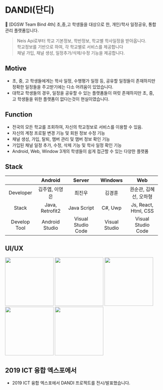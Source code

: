 # DANDI(단디)
📆 [DGSW Team Bind 4th] 초,중,고 학생들을 대상으로 한, 개인/학사 일정공유, 통합 관리 플랫폼입니다.

> Neis Api로부터 학교 기본정보, 학반정보, 학교별 학사일정을 받아옵니다.<br/>
> 학교정보를 기반으로 하여, 각 학교별로 서비스를 제공합니다<br/>
> 채널 가입, 채널 생성, 일정추가/삭제/수정 기능을 제공합니다.

## Motive
- 초, 중, 고 학생들에게는 학사 일정, 수행평가 일정 등, 공유할 일정들이 존재하지만 정확한 일정들을 주고받기에는 다소 어려움이 있었습니다.
- 대학교 학생들의 경우, 일정을 공유할 수 있는 플랫폼들이 여럿 존재하지만 초, 중, 고 학생들을 위한 플랫폼이 없다는것이 현실이였습니다.

## Function
- 전국의 모든 학교를 조회하여, 자신의 학교정보로 서비스를 이용할 수 있음.
- 자신의 계정 프로필 변경 기능 및 회원 정보 수정 기능
- 채널 생성, 가입, 탈퇴, 맴버 관리 및 맴버 정보 확인 기능
- 가입된 채널 일정 추가, 수정, 삭제 기능 및 학사 일정 확인 기능
- Android, Web, Window 3개의 학생들이 쉽게 접근할 수 있는 다양한 플랫폼

## Stack
|                      | Android     | Server        | Windows | Web |
|:--------------------:|:---------------:|:------------------:|:-----:|:----:|
| Developer | 김주엽, 이영은 | 최진우      | 김경훈 | 권순관, 김혜선, 오하형 |
| Stack | Java, Retrofit2 | Java Script | C#, Uwp | Js, React, Html, CSS |
| Develop Tool     | Android Studio  | Visual Studio Code | Visual Studio | Visual Studio Code |

## UI/UX
<div>
<img width="160" src="https://user-images.githubusercontent.com/52942409/69512906-5210f280-0f89-11ea-80d8-aac6e8b7d3fc.png">
</img>
<img width="160" src="https://user-images.githubusercontent.com/52942409/69512917-5e954b00-0f89-11ea-9c08-4ede82b82485.png">
</img>
<img width="160" src="https://user-images.githubusercontent.com/52942409/69512922-6359ff00-0f89-11ea-991f-888f7286d701.png">
</img>
<img width="160" src="https://user-images.githubusercontent.com/52942409/69512924-648b2c00-0f89-11ea-9ae0-896fe59867b9.png">
</img>
<img width="160" src="https://user-images.githubusercontent.com/52942409/69512926-6654ef80-0f89-11ea-8880-9164e6a2d3bc.png">
</img>
</div>

## 2019 ICT 융합 엑스포에서
  - 2019 ICT 융합 엑스포에서 DANDI 프로젝트를 전시/발표했습니다.
 

 
